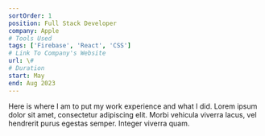 ```yaml
---
sortOrder: 1
position: Full Stack Developer
company: Apple
# Tools Used
tags: ['Firebase', 'React', 'CSS']
# Link To Company's Website
url: \#
# Duration
start: May
end: Aug 2023
---
```


Here is where I am to put my work experience and what I did. Lorem ipsum dolor sit amet, consectetur adipiscing elit. Morbi vehicula viverra lacus, vel hendrerit purus egestas semper. Integer viverra quam.
